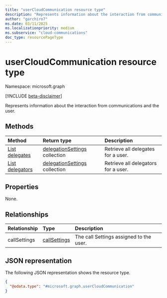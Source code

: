 ```yaml
---
title: "userCloudCommunication resource type"
description: "Represents information about the interaction from communications and a user."
author: "garchiro7"
ms.date: 03/11/2025
ms.localizationpriority: medium
ms.subservice: "cloud-communications"
doc_type: resourcePageType
---
```


# userCloudCommunication resource type

Namespace: microsoft.graph

[!INCLUDE [beta-disclaimer](../../includes/beta-disclaimer.md)]

Represents information about the interaction from communications and the user.

## Methods
|Method|Return type|Description|
|:---|:---|:---|
|[List delegates](../api/callsettings-list-delegates.md)|[delegationSettings](../resources/delegationsettings.md) collection|Retrieve all delegates for a user.    |
|[List delegators](../api/callsettings-list-delegators.md)|[delegationSettings](../resources/delegationsettings.md) collection|Retrieve all delegators for a user. |

## Properties
None.

## Relationships
|Relationship|Type|Description|
|:---|:---|:---|
|callSettings|[callSettings](../resources/callsettings.md)|The call Settings assigned to the user.|

## JSON representation
The following JSON representation shows the resource type.
<!-- {
  "blockType": "resource",
  "keyProperty": "id",
  "@odata.type": "microsoft.graph.userCloudCommunication",
  "baseType": "microsoft.graph.entity",
  "openType": false
}
-->
``` json
{
  "@odata.type": "#microsoft.graph.userCloudCommunication"
}
```

